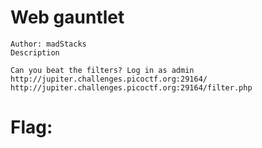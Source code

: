 # Web gauntlet

```
Author: madStacks
Description

Can you beat the filters? Log in as admin http://jupiter.challenges.picoctf.org:29164/ http://jupiter.challenges.picoctf.org:29164/filter.php
```

# Flag: